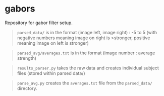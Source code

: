 # gabors

Repository for gabor filter setup.

>`parsed_data/` is in the format (image left, image right) : -5 to 5 (with negative numbers meaning image on right is >stronger, positive meaning image on left is stronger)

>`parsed_avg/averages.txt` is in the format (image number : average strength)

>`results_parser.py` takes the raw data and creates individual subject files (stored within parsed data/)

>`parse_avg.py` creates the `averages.txt` file from the `parsed_data/` directory.
